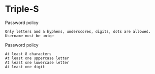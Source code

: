 # Triple-S

Password policy

    Only letters and a hyphens, underscores, digits, dots are allowed.
    Username must be uniqe


Password policy

    At least 8 characters
    At least one uppercase letter
    At least one lowercase letter
    At least one digit
